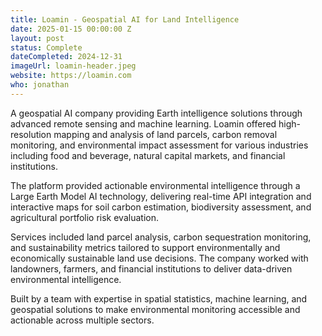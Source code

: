 ```yaml
---
title: Loamin - Geospatial AI for Land Intelligence
date: 2025-01-15 00:00:00 Z
layout: post
status: Complete
dateCompleted: 2024-12-31
imageUrl: loamin-header.jpeg
website: https://loamin.com
who: jonathan
---
```


A geospatial AI company providing Earth intelligence solutions through advanced remote sensing and machine learning. Loamin offered high-resolution mapping and analysis of land parcels, carbon removal monitoring, and environmental impact assessment for various industries including food and beverage, natural capital markets, and financial institutions.

The platform provided actionable environmental intelligence through a Large Earth Model AI technology, delivering real-time API integration and interactive maps for soil carbon estimation, biodiversity assessment, and agricultural portfolio risk evaluation.

Services included land parcel analysis, carbon sequestration monitoring, and sustainability metrics tailored to support environmentally and economically sustainable land use decisions. The company worked with landowners, farmers, and financial institutions to deliver data-driven environmental intelligence.

Built by a team with expertise in spatial statistics, machine learning, and geospatial solutions to make environmental monitoring accessible and actionable across multiple sectors.